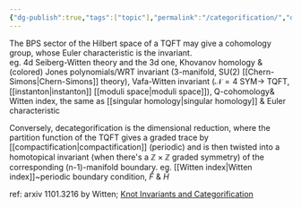 ```yaml
---
{"dg-publish":true,"tags":["topic"],"permalink":"/categorification/","dgPassFrontmatter":true,"created":"2025-01-22T20:32:42.909+01:00","updated":"2025-01-22T20:45:34.139+01:00"}
---
```


 The BPS sector of the Hilbert space of a TQFT may give a cohomology group, whose Euler characteristic is the invariant.  
     eg. 4d Seiberg-Witten theory and the 3d one, Khovanov homology & (colored) Jones polynomials/WRT invariant (3-manifold, SU(2) [[Chern-Simons\|Chern-Simons]] theory), Vafa-Witten invariant ($\mathscr{N}=4$ SYM$\rightarrow$ TQFT, [[instanton\|instanton]] [[moduli space\|moduli space]]), Q-cohomology& Witten index, the same as [[singular homology\|singular homology]] & Euler characteristic

Conversely, decategorification is the dimensional reduction, where the partition function of the TQFT gives a graded trace by [[compactification\|compactification]] (periodic) and is then twisted into a homotopical invariant (when there's a $\mathbb{Z}\times\mathbb{Z}$ graded symmetry) of the corresponding (n-1)-manifold boundary. 
     eg. [[Witten index\|Witten index]]~periodic boundary condition, $\hat{F}$ & $\hat{H}$
 
ref: arxiv 1101.3216 by Witten; [Knot Invariants and Categorification](https://people.math.harvard.edu/~opie/knots.html)